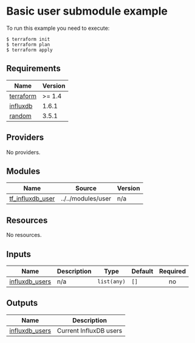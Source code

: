 # Basic user submodule example

To run this example you need to execute:

```
$ terraform init
$ terraform plan
$ terraform apply
```

<!-- BEGIN_TF_DOCS -->
## Requirements

| Name | Version |
|------|---------|
| <a name="requirement_terraform"></a> [terraform](#requirement\_terraform) | >= 1.4 |
| <a name="requirement_influxdb"></a> [influxdb](#requirement\_influxdb) | 1.6.1 |
| <a name="requirement_random"></a> [random](#requirement\_random) | 3.5.1 |

## Providers

No providers.

## Modules

| Name | Source | Version |
|------|--------|---------|
| <a name="module_tf_influxdb_user"></a> [tf\_influxdb\_user](#module\_tf\_influxdb\_user) | ../../modules/user | n/a |

## Resources

No resources.

## Inputs

| Name | Description | Type | Default | Required |
|------|-------------|------|---------|:--------:|
| <a name="input_influxdb_users"></a> [influxdb\_users](#input\_influxdb\_users) | n/a | `list(any)` | `[]` | no |

## Outputs

| Name | Description |
|------|-------------|
| <a name="output_influxdb_users"></a> [influxdb\_users](#output\_influxdb\_users) | Current InfluxDB users |
<!-- END_TF_DOCS -->